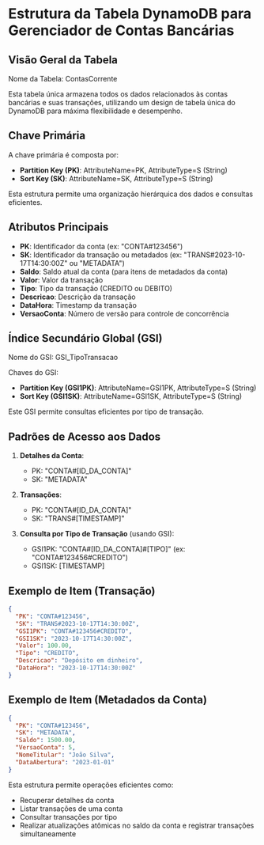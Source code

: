 # Estrutura da Tabela DynamoDB para Gerenciador de Contas Bancárias

## Visão Geral da Tabela

Nome da Tabela: ContasCorrente

Esta tabela única armazena todos os dados relacionados às contas bancárias e suas transações, utilizando um design de tabela única do DynamoDB para máxima flexibilidade e desempenho.

## Chave Primária

A chave primária é composta por:

- **Partition Key (PK)**: AttributeName=PK, AttributeType=S (String)
- **Sort Key (SK)**: AttributeName=SK, AttributeType=S (String)

Esta estrutura permite uma organização hierárquica dos dados e consultas eficientes.

## Atributos Principais

- **PK**: Identificador da conta (ex: "CONTA#123456")
- **SK**: Identificador da transação ou metadados (ex: "TRANS#2023-10-17T14:30:00Z" ou "METADATA")
- **Saldo**: Saldo atual da conta (para itens de metadados da conta)
- **Valor**: Valor da transação
- **Tipo**: Tipo da transação (CREDITO ou DEBITO)
- **Descricao**: Descrição da transação
- **DataHora**: Timestamp da transação
- **VersaoConta**: Número de versão para controle de concorrência

## Índice Secundário Global (GSI)

Nome do GSI: GSI_TipoTransacao

Chaves do GSI:
- **Partition Key (GSI1PK)**: AttributeName=GSI1PK, AttributeType=S (String)
- **Sort Key (GSI1SK)**: AttributeName=GSI1SK, AttributeType=S (String)

Este GSI permite consultas eficientes por tipo de transação.

## Padrões de Acesso aos Dados

1. **Detalhes da Conta**:
   - PK: "CONTA#[ID_DA_CONTA]"
   - SK: "METADATA"

2. **Transações**:
   - PK: "CONTA#[ID_DA_CONTA]"
   - SK: "TRANS#[TIMESTAMP]"

3. **Consulta por Tipo de Transação** (usando GSI):
   - GSI1PK: "CONTA#[ID_DA_CONTA]#[TIPO]" (ex: "CONTA#123456#CREDITO")
   - GSI1SK: [TIMESTAMP]

## Exemplo de Item (Transação)

```json
{
  "PK": "CONTA#123456",
  "SK": "TRANS#2023-10-17T14:30:00Z",
  "GSI1PK": "CONTA#123456#CREDITO",
  "GSI1SK": "2023-10-17T14:30:00Z",
  "Valor": 100.00,
  "Tipo": "CREDITO",
  "Descricao": "Depósito em dinheiro",
  "DataHora": "2023-10-17T14:30:00Z"
}
```

## Exemplo de Item (Metadados da Conta)

```json
{
  "PK": "CONTA#123456",
  "SK": "METADATA",
  "Saldo": 1500.00,
  "VersaoConta": 5,
  "NomeTitular": "João Silva",
  "DataAbertura": "2023-01-01"
}
```

Esta estrutura permite operações eficientes como:
- Recuperar detalhes da conta
- Listar transações de uma conta
- Consultar transações por tipo
- Realizar atualizações atômicas no saldo da conta e registrar transações simultaneamente


